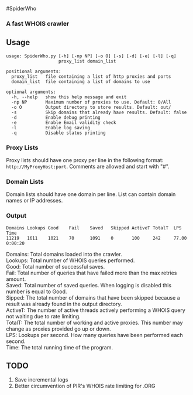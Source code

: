 
#SpiderWho

### A fast WHOIS crawler

## Usage
```
usage: SpiderWho.py [-h] [-np NP] [-o O] [-s] [-d] [-e] [-l] [-q]
                    proxy_list domain_list

positional arguments:
  proxy_list   file containing a list of http proxies and ports
  domain_list  file containing a list of domains to use

optional arguments:
  -h, --help   show this help message and exit
  -np NP       Maximum number of proxies to use. Default: 0/All
  -o O         Output directory to store results. Default: out/
  -s           Skip domains that already have results. Default: false
  -d           Enable debug printing
  -e           Enable Email validity check
  -l           Enable log saving
  -q           Disable status printing
```

### Proxy Lists
Proxy lists should have one proxy per line in the following format:
`http://MyProxyHost:port`.
Comments are allowed and start with "#".

### Domain Lists
Domain lists should have one domain per line.
List can contain domain names or IP addresses.

### Output
```
Domains Lookups Good    Fail    Saved   Skipped ActiveT TotalT  LPS     Time
11219   1611    1021    70      1091    0       100     242     77.00   0:00:20
```
Domains: Total domains loaded into the crawler.  
Lookups: Total number of WHOIS queries performed.  
Good: Total number of successful saves.  
Fail: Total number of queries that have failed more than the max retries amount.  
Saved: Total number of saved queries. When logging is disabled this number is equal to Good.  
Sipped: The total number of domains that have been skipped because a result was already found in the output directory.  
ActiveT: The number of active threads actively performing a WHOIS query not waiting due to rate limiting.  
TotalT: The total number of working and active proxies. This number may change as proxies provided go up or down.  
LPS: Lookups per second. How many queries have been performed each second.  
Time: The total running time of the program.  

## TODO
1. Save incremental logs
2. Better circumvention of PIR's WHOIS rate limiting for .ORG



